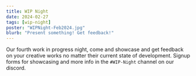 ```yaml
---
title: WIP Night
date: 2024-02-27
tags: [wip-night]
poster: "WIPNight-Feb2024.jpg"
blurb: "Present something! Get feedback!"
---
```


Our fourth work in progress night, come and showcase and get feedback on your creative works no matter their current state of development. Signup forms for showcasing and more info in the `#WIP-Night` channel on our discord.